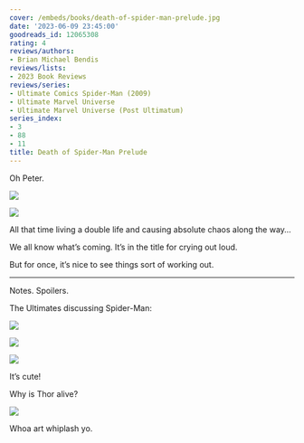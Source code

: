 ```yaml
---
cover: /embeds/books/death-of-spider-man-prelude.jpg
date: '2023-06-09 23:45:00'
goodreads_id: 12065308
rating: 4
reviews/authors:
- Brian Michael Bendis
reviews/lists:
- 2023 Book Reviews
reviews/series:
- Ultimate Comics Spider-Man (2009)
- Ultimate Marvel Universe
- Ultimate Marvel Universe (Post Ultimatum)
series_index:
- 3
- 88
- 11
title: Death of Spider-Man Prelude
---
```

Oh Peter. 

![](/embeds/books/attachments/death-of-spider-man-prelude-textbundle-1876e6.png)

![](/embeds/books/attachments/death-of-spider-man-prelude-textbundle-05237e.png)

All that time living a double life and causing absolute chaos along the way…

We all know what’s coming. It’s in the title for crying out loud. 

But for once, it’s nice to see things sort of working out. 

<!--more-->

---



Notes. Spoilers. 

The Ultimates discussing Spider-Man: 

![](/embeds/books/attachments/death-of-spider-man-prelude-textbundle-fa69f7.png)

![](/embeds/books/attachments/death-of-spider-man-prelude-textbundle-61be10.png)

![](/embeds/books/attachments/death-of-spider-man-prelude-textbundle-ef7582.png)

It’s cute!

Why is Thor alive?

![](/embeds/books/attachments/death-of-spider-man-prelude-textbundle-dbedd9.png)

Whoa art whiplash yo. 



